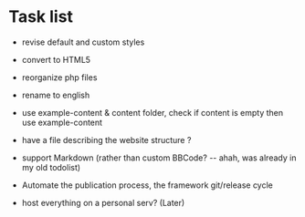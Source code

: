 # Task list

- revise default and custom styles
- convert to HTML5
- reorganize php files
- rename to english
- use example-content & content folder, check if content is empty then use example-content
- have a file describing the website structure ?

- support Markdown (rather than custom BBCode? -- ahah, was already in my old todolist)

- Automate the publication process, the framework git/release cycle
- host everything on a personal serv? (Later)
